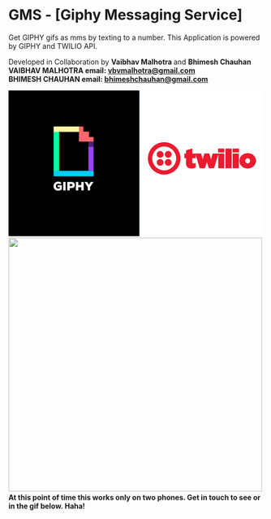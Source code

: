 # GMS - [Giphy Messaging Service]
Get GIPHY gifs as mms by texting to a number.
This Application is powered by GIPHY and TWILIO API.

Developed in Collaboration by <strong> Vaibhav Malhotra </strong> and <strong> Bhimesh Chauhan <strong>
<br/>VAIBHAV MALHOTRA 
email: vbvmalhotra@gmail.com <br/>
BHIMESH CHAUHAN
email: bhimeshchauhan@gmail.com


![](./twif.png)
<img src="output.gif" width="500px" height="500px"/>
<br/>
At this point of time this works only on two phones. Get in touch to see or in the gif below. Haha!
